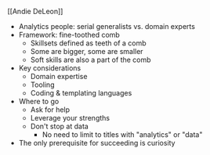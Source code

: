 [[Andie DeLeon]]

- Analytics people: serial generalists vs. domain experts
- Framework: fine-toothed comb
	- Skillsets defined as teeth of a comb
	- Some are bigger, some are smaller
	- Soft skills are also a part of the comb
- Key considerations
	- Domain expertise
	- Tooling
	- Coding & templating languages
- Where to go
	- Ask for help
	- Leverage your strengths
	- Don't stop at data
		- No need to limit to titles with "analytics" or "data"
- The only prerequisite for succeeding is curiosity